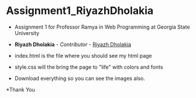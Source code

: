 # Assignment1_RiyazhDholakia
* Assignment 1 for Professor Ramya in Web Programming at Georgia State University

* **Riyazh Dholakia** - *Contributor* - [Riyazh Dholakia](https://github.com/riyazhdholakia)

* index.html is the file where you should see my html page
* style.css will the bring the page to "life" with colors and fonts

* Download everything so you can see the images also.

*Thank You
